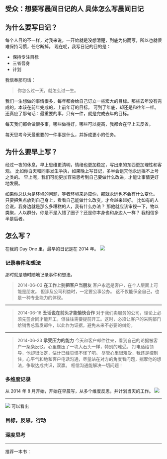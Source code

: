 受众：想要写晨间日记的人
具体怎么写晨间日记
---
## 为什么要写日记？
每个人目的不一样，对我来说，一开始就是没想清楚，到底为何而写，所以也就很难保持习惯，任它断掉。
现在呢，我写日记的目的是：
* 保持专注目标
* 三省吾身
* 计划

我信奉那句话：
>你怎么过一天，就怎么过一生。

我们一生想做的事情很多，每年都会给自己订立一些宏大的目标。那些去年没有完成的，本该在前年完成的，上前年订的目标。
可到了年底，却还是和往年一样。还真应了那句话：最重要的事，只有一件，就是完成去年的目标。

每天我们都会做很多事，哪些做得好，哪些可以提高，我都会在早上去反省。

每天思考今天最重要的一件事是什么，并拆成更小的任务。

## 为什么要早上写？
经过一夜的休息，早上思维更清明，情绪也更加稳定，写出来的东西更加理性和客观。
比如你白天和同事发生争执，如果晚上写日记，多半会诅咒他永远摇不上号之类的。
早上呢，我们可能更加容易思考到自己要做什么改进，才能让事情更好地发展。

如果你总认为是环境的问题，等者环境来适应你，那就永远也不会有什么变化。
只要把焦点放到自己身上，看看自己能做什么改变，才会越来越好。
比如有的人会说，我身边就是那么多糟糕的人，我有什么办法？
那他就应该审视一下，物以类聚，人以群分，你是不是入错了圈子？还是你本身也和身边人一样？
我相信多半是后者。

## 怎么写？
在我的 Day One 里，最早的日记是在 2014 年。
![](./_image/2017-03-03-11-13-17.jpg)

### 记录事件和想法
那时就是随时随地记录事件和想法。
>2014-06-03
**在工作上别把客户当朋友**
客户永远是客户，在个人层面上可能是朋友。
但涉及公司利益时，一定要公事公办。
这不仅能保全自己，也是一种专业能力的体现。

---
>2014-06-18
**丑话说在前头才能愉快合作**
对于我们卖服务的公司，理论上必须先签合同才能开工，但往往需要提前开工。这时，必须让客户的采购部门给销售总监发邮件，以此作为证据，避免未来不必要的纠纷。

---
>2014-06-23
**承受压力的能力**
今天和客户邮件往来，看到自己的论据被客户一条条反驳，心里像压了一块大石头一样，特别的难受。
打电话给领导，他却很淡定，估计已经见怪不怪了吧。
尽管心里很难受，我还是控制住，心平气和地和客户电话沟通，尽量站在对方的角度看问题，揣摩他的想法，争取达成共识，双赢。
相信沟通能解决一切问题！

### 多维度记录
从 2014 年 8 月开始，开始在早晨写，从多个维度反思，并计划当天的工作。
![](./_image/2017-03-03-11-15-22.jpg)

---
![](./_image/2017-03-03-11-17-29.jpg)
可以看出

### 目标，反思，行动

### 深度思考

---
推荐一本书：